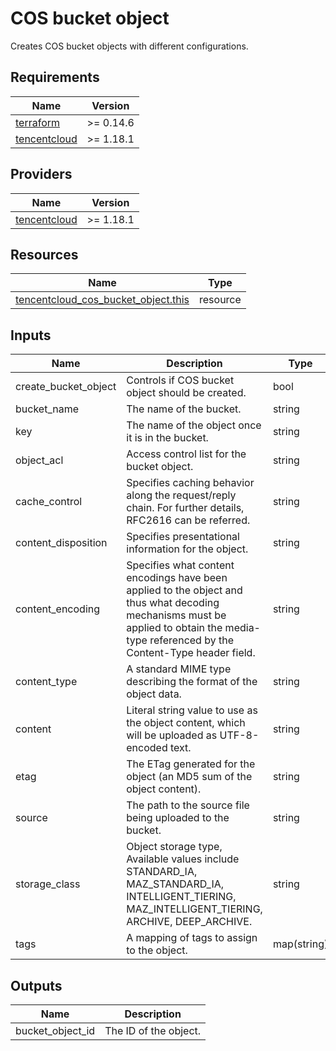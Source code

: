 # COS bucket object

Creates COS bucket objects with different configurations.

<!-- BEGINNING OF PRE-COMMIT-TERRAFORM DOCS HOOK -->
## Requirements

| Name | Version |
|------|---------|
| <a name="requirement_terraform"></a> [terraform](#requirement\_terraform) | >= 0.14.6 |
| <a name="requirement_tencentcloud"></a> [tencentcloud](#requirement\_tencentcloud) | >= 1.18.1 |

## Providers

| Name | Version |
|------|---------|
| <a name="provider_tencentcloud"></a> [tencentcloud](#provider\_tencentcloud) | >= 1.18.1 |

## Resources

| Name | Type |
|------|------|
| [tencentcloud_cos_bucket_object.this](https://registry.terraform.io/providers/tencentcloudstack/tencentcloud/latest/docs/resources/cos_bucket_object) | resource |

## Inputs

| Name | Description | Type | Default | Required |
|------|-------------|------|---------|:--------:|
| create_bucket_object | Controls if COS bucket object should be created. | bool | true | no
| bucket_name | The name of the bucket. | string | "" | yes
| key | The name of the object once it is in the bucket. | string | "" | yes
| object_acl | Access control list for the bucket object. | string | private | no
| cache_control | Specifies caching behavior along the request/reply chain. For further details, RFC2616 can be referred. | string | "" | no
| content_disposition | Specifies presentational information for the object. | string | "" | no
| content_encoding | Specifies what content encodings have been applied to the object and thus what decoding mechanisms must be applied to obtain the media-type referenced by the Content-Type header field. | string | "" | no
| content_type | A standard MIME type describing the format of the object data. | string | "" | no
| content | Literal string value to use as the object content, which will be uploaded as UTF-8-encoded text. | string | "" | no
| etag | The ETag generated for the object (an MD5 sum of the object content). | string | "" | no
| source | The path to the source file being uploaded to the bucket. | string | "" | no
| storage_class | Object storage type, Available values include STANDARD_IA, MAZ_STANDARD_IA, INTELLIGENT_TIERING, MAZ_INTELLIGENT_TIERING, ARCHIVE, DEEP_ARCHIVE. | string | "" | no
| tags | A mapping of tags to assign to the object. | map(string) | {} | no

## Outputs

| Name | Description |
|------|-------------|
|bucket_object_id|The ID of the object.|
